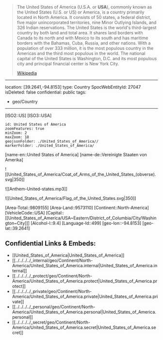 
> The United States of America (U.S.A. or **USA**), commonly known as the United States (U.S. or US) or America, is a country primarily located in North America. It consists of 50 states, a federal district, five major unincorporated territories, nine Minor Outlying Islands, and 326 Indian reservations. The United States is the world's third-largest country by both land and total area. It shares land borders with Canada to its north and with Mexico to its south and has maritime borders with the Bahamas, Cuba, Russia, and other nations. With a population of over 333 million, it is the most populous country in the Americas and the third most populous in the world. The national capital of the United States is Washington, D.C. and its most populous city and principal financial center is New York City.
>
> [Wikipedia](https://en.wikipedia.org/wiki/United%20States)

---
location: [39.2641,-94.8153]
type: Country
SpocWebEntityId: 27047
isDeleted: false
confidential: public
tags:
- geo/Country
---


[ISO2::US]
[ISO3::USA]
```leaflet
id: United States of America
zoomFeatures: true 
minZoom: 2 
maxZoom: 18
geojsonFolder: ./United_States_of_America//
markerFolder: ./United_States_of_America/
```

[name-en::United States of America]
[name-de::Vereinigte Staaten von Amerika]

![[United_States_of_America/Coat_of_Arms_of_the_United_States_(obverse).svg|350]]

![[Anthem-United-states.mp3]]

![[United_States_of_America/Flag_of_the_United_States.svg|350]]

[Area-Total::9809155]
[Area-Land::9573110]
[Continent::North-America]
[VehicleCode::USA]
[Capital::[[United_States_of_America/USA~Eastern/District_of_Columbia/City/Washington~City]]]
[Alcohol-l::9.4]
[Language-Id::499]
[geo-lon::-94.8153]
[geo-lat::39.2641]



## Confidential Links & Embeds: 
- [[United_States_of_America|United_States_of_America]] 
- [[../../../../_internal/geo/Continent/North-America/United_States_of_America.internal|United_States_of_America.internal]] 
- [[../../../../_protect/geo/Continent/North-America/United_States_of_America.protect|United_States_of_America.protect]] 
- [[../../../../_private/geo/Continent/North-America/United_States_of_America.private|United_States_of_America.private]] 
- [[../../../../_personal/geo/Continent/North-America/United_States_of_America.personal|United_States_of_America.personal]] 
- [[../../../../_secret/geo/Continent/North-America/United_States_of_America.secret|United_States_of_America.secret]] 
